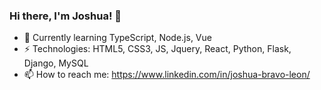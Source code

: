 ### Hi there, I'm Joshua! 👋
- 🌱 Currently learning TypeScript, Node.js, Vue
- ⚡ Technologies: HTML5, CSS3, JS, Jquery, React, Python, Flask, Django, MySQL
- 📫 How to reach me: https://www.linkedin.com/in/joshua-bravo-leon/

<!--
**JoshuaBravo20/JoshuaBravo20** is a ✨ _special_ ✨ repository because its `README.md` (this file) appears on your GitHub profile.

Here are some ideas to get you started:

- 🔭 I’m currently working on ...
- 🌱 I’m currently learning ...
- 👯 I’m looking to collaborate on ...
- 🤔 I’m looking for help with ...
- 💬 Ask me about ...
- 📫 How to reach me: ...
- 😄 Pronouns: ...
- ⚡ Fun fact: ...
-->
